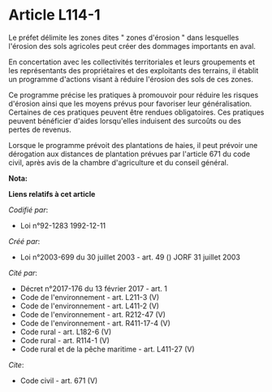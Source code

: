 # Article L114-1

Le préfet délimite les zones dites " zones d'érosion " dans lesquelles l'érosion des sols agricoles peut créer des dommages
importants en aval. 

En concertation avec les collectivités territoriales et leurs groupements et les représentants des propriétaires et des
exploitants des terrains, il établit un programme d'actions visant à réduire l'érosion des sols de ces zones. 

Ce programme précise les pratiques à promouvoir pour réduire les risques d'érosion ainsi que les moyens prévus pour favoriser
leur généralisation. Certaines de ces pratiques peuvent être rendues obligatoires. Ces pratiques peuvent bénéficier d'aides
lorsqu'elles induisent des surcoûts ou des pertes de revenus. 

Lorsque le programme prévoit des plantations de haies, il peut prévoir une dérogation aux distances de plantation prévues par
l'article 671 du code civil, après avis de la chambre d'agriculture et du conseil général.

**Nota:**



**Liens relatifs à cet article**

_Codifié par_:

  - Loi n°92-1283 1992-12-11

_Créé par_:

  - Loi n°2003-699 du 30 juillet 2003 - art. 49 () JORF 31 juillet 2003

_Cité par_:

  - Décret n°2017-176 du 13 février 2017 - art. 1
  - Code de l'environnement - art. L211-3 (V)
  - Code de l'environnement - art. L411-2 (V)
  - Code de l'environnement - art. R212-47 (V)
  - Code de l'environnement - art. R411-17-4 (V)
  - Code rural - art. L182-6 (V)
  - Code rural - art. R114-1 (V)
  - Code rural et de la pêche maritime - art. L411-27 (V)

_Cite_:

  - Code civil - art. 671 (V)
